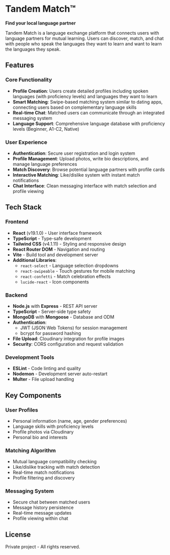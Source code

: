 # Tandem Match™

**Find your local language partner**

Tandem Match is a language exchange platform that connects users with language partners for mutual learning. Users can discover, match, and chat with people who speak the languages they want to learn and want to learn the languages they speak.

## Features

### Core Functionality

- **Profile Creation**: Users create detailed profiles including spoken languages (with proficiency levels) and languages they want to learn
- **Smart Matching**: Swipe-based matching system similar to dating apps, connecting users based on complementary language skills
- **Real-time Chat**: Matched users can communicate through an integrated messaging system
- **Language Support**: Comprehensive language database with proficiency levels (Beginner, A1-C2, Native)

### User Experience

- **Authentication**: Secure user registration and login system
- **Profile Management**: Upload photos, write bio descriptions, and manage language preferences
- **Match Discovery**: Browse potential language partners with profile cards
- **Interactive Matching**: Like/dislike system with instant match notifications
- **Chat Interface**: Clean messaging interface with match selection and profile viewing

## Tech Stack

### Frontend

- **React** (v19.1.0) - User interface framework
- **TypeScript** - Type-safe development
- **Tailwind CSS** (v4.1.11) - Styling and responsive design
- **React Router DOM** - Navigation and routing
- **Vite** - Build tool and development server
- **Additional Libraries**:
  - `react-select` - Language selection dropdowns
  - `react-swipeable` - Touch gestures for mobile matching
  - `react-confetti` - Match celebration effects
  - `lucide-react` - Icon components

### Backend

- **Node.js** with **Express** - REST API server
- **TypeScript** - Server-side type safety
- **MongoDB** with **Mongoose** - Database and ODM
- **Authentication**:
  - JWT (JSON Web Tokens) for session management
  - bcrypt for password hashing
- **File Upload**: Cloudinary integration for profile images
- **Security**: CORS configuration and request validation

### Development Tools

- **ESLint** - Code linting and quality
- **Nodemon** - Development server auto-restart
- **Multer** - File upload handling

## Key Components

### User Profiles

- Personal information (name, age, gender preferences)
- Language skills with proficiency levels
- Profile photos via Cloudinary
- Personal bio and interests

### Matching Algorithm

- Mutual language compatibility checking
- Like/dislike tracking with match detection
- Real-time match notifications
- Profile filtering and discovery

### Messaging System

- Secure chat between matched users
- Message history persistence
- Real-time message updates
- Profile viewing within chat

## License

Private project - All rights reserved.
